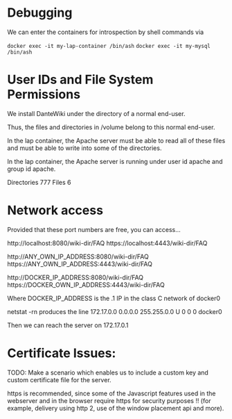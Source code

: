 

# Debugging

We can enter the containers for introspection by shell commands via

`docker exec -it my-lap-container /bin/ash`
`docker exec -it my-mysql /bin/ash`


# User IDs and File System Permissions

We install DanteWiki under the directory of a normal end-user.

Thus, the files and directories in /volume belong to this normal end-user.

In the lap container, the Apache server must be able to read all of these files and must be able to write into some
of the directories.

In the lap container, the Apache server is running under user id apache and group id apache.

Directories 777
Files 6

# Network access

Provided that these port numbers are free, you can access...

http://localhost:8080/wiki-dir/FAQ
https://localhost:4443/wiki-dir/FAQ

http://ANY_OWN_IP_ADDRESS:8080/wiki-dir/FAQ
https://ANY_OWN_IP_ADDRESS:4443/wiki-dir/FAQ

http://DOCKER_IP_ADDRESS:8080/wiki-dir/FAQ
https://DOCKER_OWN_IP_ADDRESS:4443/wiki-dir/FAQ

Where DOCKER_IP_ADDRESS is the .1 IP in the class C network 
of docker0

netstat -rn produces the line 
  172.17.0.0      0.0.0.0         255.255.0.0     U         0 0          0 docker0

Then we can reach the server on 172.17.0.1


# Certificate Issues:


TODO: Make a scenario which enables us to include a custom key and custom certificate file for the server.

https is recommended, since some of the Javascript features used in the webserver and in the browser require https for security purposes !!
(for example, delivery using http 2, use of the window placement api and more).



